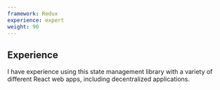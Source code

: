 ```yaml
---
framework: Redux
experience: expert
weight: 90
---
```


## Experience
I have experience using this state management library with a variety of different React web apps, including decentralized applications.
